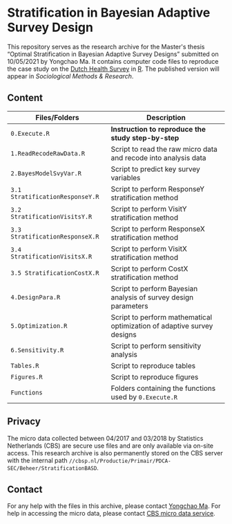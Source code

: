 # Stratification in Bayesian Adaptive Survey Design

This repository serves as the research archive for the Master's thesis “Optimal Stratification in Bayesian Adaptive Survey Designs” submitted on 10/05/2021 by Yongchao Ma. It contains computer code files to reproduce the case study on the [Dutch Health Survey](https://www.cbs.nl/en-gb/onze-diensten/methods/surveys/korte-onderzoeksbeschrijvingen/health-survey-as-of-2014) in [R](https://www.r-project.org).
The published version will appear in *Sociological Methods & Research*.

## Content

| Files/Folders         | Description |
| ----                  | ----        |
| `0.Execute.R`         | **Instruction to reproduce the study step-by-step** |
| `1.ReadRecodeRawData.R`   | Script to read the raw micro data and recode into analysis data |
| `2.BayesModelSvyVar.R`     | Script to predict key survey variables |
| `3.1 StratificationResponseY.R`  | Script to perform ResponseY stratification method |
| `3.2 StratificationVisitsY.R`  | Script to perform VisitY stratification method |
| `3.3 StratificationResponseX.R`  | Script to perform ResponseX stratification method |
| `3.4 StratificationVisitsX.R`  | Script to perform VisitX stratification method |
| `3.5 StratificationCostX.R`  | Script to perform CostX stratification method |
| `4.DesignPara.R`      | Script to perform Bayesian analysis of survey design parameters |
| `5.Optimization.R`    | Script to perform mathematical optimization of adaptive survey designs |
| `6.Sensitivity.R`    | Script to perform sensitivity analysis |
| `Tables.R`         | Script to reproduce tables |
| `Figures.R`         | Script to reproduce figures |
| `Functions`          | Folders containing the functions used by `0.Execute.R` |

## Privacy

The micro data collected between 04/2017 and 03/2018 by Statistics Netherlands (CBS) are secure use files and are only available via on-site access.
This research archive is also permanently stored on the CBS server with the internal path `//cbsp.nl/Productie/Primair/PDCA-SEC/Beheer/StratificationBASD`.

## Contact

For any help with the files in this archive, please contact [Yongchao Ma](mailto:ytma@umich.edu). For help in accessing the micro data, please contact [CBS micro data service](https://www.cbs.nl/en-gb/onze-diensten/customised-services-microdata/microdata-conducting-your-own-research/contact).
